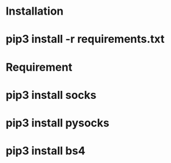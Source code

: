 # Installation

# pip3 install -r requirements.txt


# Requirement

# pip3 install socks

# pip3 install pysocks

# pip3 install bs4
